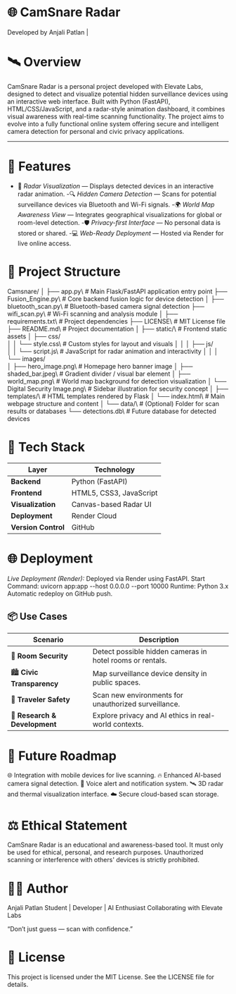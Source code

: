 # 🌐 CamSnare Radar

Developed by Anjali Patlan |

# 🛰️ Overview

CamSnare Radar is a personal project developed with Elevate Labs, designed to detect and visualize potential hidden surveillance devices using an interactive web interface.
Built with Python (FastAPI), HTML/CSS/JavaScript, and a radar-style animation dashboard, it combines visual awareness with real-time scanning functionality.
The project aims to evolve into a fully functional online system offering secure and intelligent camera detection for personal and civic privacy applications.

---

# 🚀 Features

- 🧭 *Radar Visualization* — Displays detected devices in an interactive radar animation.
-🔍 *Hidden Camera Detection* — Scans for potential surveillance devices via Bluetooth and Wi-Fi signals.
-🌍 *World Map Awareness View* — Integrates geographical visualizations for global or room-level detection.
-🛡️ *Privacy-first Interface* — No personal data is stored or shared.
-💻 *Web-Ready Deployment* — Hosted via Render for live online access.

# 📁 Project Structure
Camsnare/
│
├── app.py\                        # Main Flask/FastAPI application entry point
├── Fusion_Engine.py\              # Core backend fusion logic for device detection
│
├── bluetooth_scan.py\             # Bluetooth-based camera signal detection
├── wifi_scan.py\                  # Wi-Fi scanning and analysis module
│
├── requirements.txt\              # Project dependencies
├── LICENSE\                       # MIT License file
├── README.md\                     # Project documentation
│
├── static/\                       # Frontend static assets
│   ├── css/\
│   │   └── style.css\             # Custom styles for layout and visuals
│   │
│   ├── js/\
│   │   └── script.js\             # JavaScript for radar animation and interactivity
│   │
│   └── images/\
│       ├── hero_image.png\        # Homepage hero banner image
│       ├── shaded_bar.jpeg\       # Gradient divider / visual bar element
│       ├── world_map.png\         # World map background for detection visualization
│       └── Digital Security Image.png\  # Sidebar illustration for security concept
│
├── templates/\                    # HTML templates rendered by Flask
│   └── index.html\                # Main webpage structure and content
│
└── data/\                         # (Optional) Folder for scan results or databases
    └── detections.db\             # Future database for detected devices



# 🧰 Tech Stack

| Layer               | Technology              |
| ------------------- | ----------------------- |
| **Backend**         | Python (FastAPI)        |
| **Frontend**        | HTML5, CSS3, JavaScript |
| **Visualization**   | Canvas-based Radar UI   |
| **Deployment**      | Render Cloud            |
| **Version Control** | GitHub                  |


# 🌐 Deployment

*Live Deployment (Render):*
   Deployed via Render using FastAPI.
   Start Command:
       uvicorn app:app --host 0.0.0.0 --port 10000
   Runtime: Python 3.x
   Automatic redeploy on GitHub push.

## 📦 Use Cases

| Scenario                      | Description                                               |
| ----------------------------- | --------------------------------------------------------- |
| 🏨 **Room Security**          | Detect possible hidden cameras in hotel rooms or rentals. |
| 🏙️ **Civic Transparency**    | Map surveillance device density in public spaces.          |
| 🧳 **Traveler Safety**        | Scan new environments for unauthorized surveillance.      |
| 🔬 **Research & Development** | Explore privacy and AI ethics in real-world contexts.     |


# 🔮 Future Roadmap
🌐 Integration with mobile devices for live scanning.
🔥 Enhanced AI-based camera signal detection.
🧠 Voice alert and notification system.
🛰️ 3D radar and thermal visualization interface.
☁️ Secure cloud-based scan storage.

# ⚖️ Ethical Statement

CamSnare Radar is an educational and awareness-based tool.
It must only be used for ethical, personal, and research purposes.
Unauthorized scanning or interference with others' devices is strictly prohibited.

# 👩‍💻 Author

Anjali Patlan
Student | Developer | AI Enthusiast
Collaborating with Elevate Labs

“Don’t just guess — scan with confidence.”


# 📜 License

This project is licensed under the MIT License.
See the LICENSE file for details.
